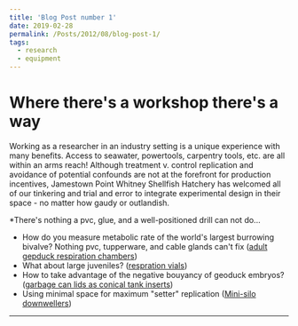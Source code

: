 ```yaml
---
title: 'Blog Post number 1'
date: 2019-02-28
permalink: /Posts/2012/08/blog-post-1/
tags:
  - research
  - equipment
---
```


Where there's a workshop there's a way
======

Working as a researcher in an industry setting is a unique experience with many benefits.
Access to seawater, powertools, carpentry tools, etc. are all within an arms reach!
Although treatment v. control replication and avoidance of potential confounds are not at the forefront for
production incentives, Jamestown Point Whitney Shellfish Hatchery has welcomed all of our tinkering
and trial and error to integrate experimental design in their space - no matter how gaudy or outlandish.

*There's nothing a pvc, glue, and a well-positioned drill can not do...
  * How do you measure metabolic rate of the world's largest burrowing bivalve? Nothing pvc, tupperware, and cable glands can't fix
([adult gepduck respiration chambers](https://SamGurr.github.io/images/adult_chambers.JPG))
  * What about large juveniles?
([respration vials](https://SamGurr.github.io/images/resp_chambers.JPG))
  * How to take advantage of the negative bouyancy of geoduck embryos?
([garbage can lids as conical tank inserts](https://SamGurr.github.io/images/hatch_setup.JPG))
  * Using minimal space for maximum "setter" replication
([Mini-silo downwellers](https://SamGurr.github.io/images/mini_silos.JPG))

------

